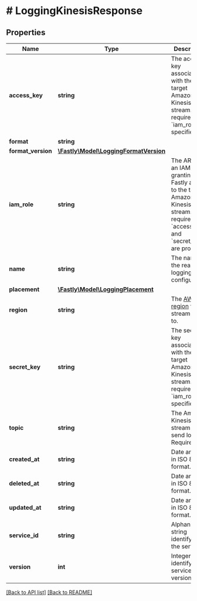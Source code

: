 # # LoggingKinesisResponse

## Properties

Name | Type | Description | Notes
------------ | ------------- | ------------- | -------------
**access_key** | **string** | The access key associated with the target Amazon Kinesis stream. Not required if &#x60;iam_role&#x60; is specified. | [optional]
**format** | **string** |  | [optional]
**format_version** | [**\Fastly\Model\LoggingFormatVersion**](LoggingFormatVersion.md) |  | [optional]
**iam_role** | **string** | The ARN for an IAM role granting Fastly access to the target Amazon Kinesis stream. Not required if &#x60;access_key&#x60; and &#x60;secret_key&#x60; are provided. | [optional]
**name** | **string** | The name for the real-time logging configuration. | [optional]
**placement** | [**\Fastly\Model\LoggingPlacement**](LoggingPlacement.md) |  | [optional]
**region** | **string** | The [AWS region](https://docs.aws.amazon.com/general/latest/gr/rande.html#regional-endpoints) to stream logs to. | [optional]
**secret_key** | **string** | The secret key associated with the target Amazon Kinesis stream. Not required if &#x60;iam_role&#x60; is specified. | [optional]
**topic** | **string** | The Amazon Kinesis stream to send logs to. Required. | [optional]
**created_at** | **string** | Date and time in ISO 8601 format. | [optional] [readonly]
**deleted_at** | **string** | Date and time in ISO 8601 format. | [optional] [readonly]
**updated_at** | **string** | Date and time in ISO 8601 format. | [optional] [readonly]
**service_id** | **string** | Alphanumeric string identifying the service. | [optional] [readonly]
**version** | **int** | Integer identifying a service version. | [optional] [readonly]

[[Back to API list]](../../README.md#endpoints) [[Back to README]](../../README.md)
